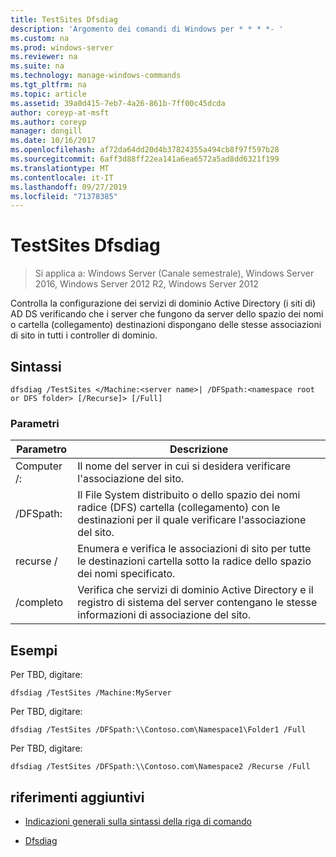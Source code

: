 ```yaml
---
title: TestSites Dfsdiag
description: 'Argomento dei comandi di Windows per * * * *- '
ms.custom: na
ms.prod: windows-server
ms.reviewer: na
ms.suite: na
ms.technology: manage-windows-commands
ms.tgt_pltfrm: na
ms.topic: article
ms.assetid: 39a0d415-7eb7-4a26-861b-7ff00c45dcda
author: coreyp-at-msft
ms.author: coreyp
manager: dongill
ms.date: 10/16/2017
ms.openlocfilehash: af72da64dd20d4b37824355a494cb8f97f597b28
ms.sourcegitcommit: 6aff3d88ff22ea141a6ea6572a5ad8dd6321f199
ms.translationtype: MT
ms.contentlocale: it-IT
ms.lasthandoff: 09/27/2019
ms.locfileid: "71378385"
---
```

# <a name="dfsdiag-testsites"></a>TestSites Dfsdiag

>Si applica a: Windows Server (Canale semestrale), Windows Server 2016, Windows Server 2012 R2, Windows Server 2012

Controlla la configurazione dei servizi di dominio Active Directory \(i siti di\) AD DS verificando che i server che fungono da server dello spazio dei nomi o cartella \(collegamento\) destinazioni dispongano delle stesse associazioni di sito in tutti i controller di dominio.  
  
  
  
## <a name="syntax"></a>Sintassi  
  
```  
dfsdiag /TestSites </Machine:<server name>| /DFSpath:<namespace root or DFS folder> [/Recurse]> [/Full]  
```  
  
### <a name="parameters"></a>Parametri  
  
|Parametro|Descrizione|  
|-------|--------|  
|Computer \/:<server name>|Il nome del server in cui si desidera verificare l'associazione del sito.|  
|\/DFSpath:<namespace root or DFS folder>|Il File System distribuito o dello spazio dei nomi radice \(DFS\) cartella \(collegamento\) con le destinazioni per il quale verificare l'associazione del sito.|  
|recurse \/|Enumera e verifica le associazioni di sito per tutte le destinazioni cartella sotto la radice dello spazio dei nomi specificato.|  
|\/completo|Verifica che servizi di dominio Active Directory e il registro di sistema del server contengano le stesse informazioni di associazione del sito.|  
  
## <a name="BKMK_Examples"></a>Esempi  
Per TBD, digitare:  
  
```  
dfsdiag /TestSites /Machine:MyServer  
```  
  
Per TBD, digitare:  
  
```  
dfsdiag /TestSites /DFSpath:\\Contoso.com\Namespace1\Folder1 /Full  
```  
  
Per TBD, digitare:  
  
```  
dfsdiag /TestSites /DFSpath:\\Contoso.com\Namespace2 /Recurse /Full  
```  
  
## <a name="additional-references"></a>riferimenti aggiuntivi  
  
-   [Indicazioni generali sulla sintassi della riga di comando](command-line-syntax-key.md)  
  
-   [Dfsdiag](dfsdiag.md)  
  

